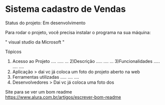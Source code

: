 # Sistema cadastro de Vendas
Status do projeto: Em desenvolvimento

Para rodar o projeto, você precisa instalar o programa na sua máquina:

" visual studio da Microsoft "


Tópicos
1) Acesso ao Projeto
.... ..... ... 
2)Descrição
..... .... ...
3)Funcionalidades
..... .... ....
4) Aplicação  > dai vc já coloca um foto do projeto aberto na web
5) Ferramentas utilizadas
..... .... ....
6) Desenvolvedores > Dai vc já coloca uma foto dos 

Site para se ver um bom readme
https://www.alura.com.br/artigos/escrever-bom-readme

